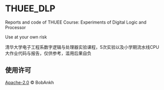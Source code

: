 # THUEE_DLP

Reports and code of THUEE Course: Experiments of Digital Logic and Processor

Use at your own risk

清华大学电子工程系数字逻辑与处理器实验课程，5次实验以及小学期流水线CPU大作业代码与报告，仅供参考，滥用后果自负

## 使用许可

[Apache-2.0](/LICENSE) © BobAnkh
